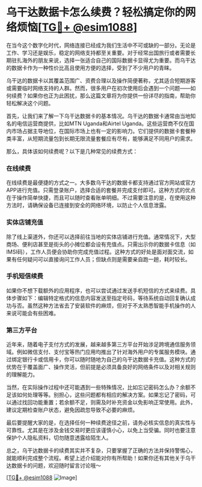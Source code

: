 # 乌干达数据卡怎么续费？轻松搞定你的网络烦恼[[TG💪+ @esim1088](https://t.me/s/esim1088)]

在当今这个数字化时代，网络连接已经成为我们生活中不可或缺的一部分。无论是工作、学习还是娱乐，稳定的网络支持都至关重要。对于经常出国旅行或者需要长期驻扎海外的朋友来说，选择一张适合自己的国际数据卡显得尤为重要。而乌干达的数据卡作为一种性价比高且使用方便的选择，受到了不少用户的青睐。

乌干达的数据卡以其覆盖范围广、资费合理以及操作简便著称，尤其适合短期游客或需要临时网络支持的人群。然而，很多用户在初次使用后会遇到一个问题——如何续费？如果你也正为此困扰，那么这篇文章将为你提供一份详尽的指南，帮助你轻松解决这个问题。

首先，让我们来了解一下乌干达数据卡的基本情况。乌干达的数据卡通常由当地知名的电信运营商提供，比如MTN Uganda和Airtel Uganda。这些运营商不仅在国内市场占据主导地位，在国际市场上也有一定的影响力。它们提供的数据卡套餐种类丰富，从短期流量包到长期无限流量套餐应有尽有，能够满足不同用户的需求。

那么，具体该如何续费呢？以下是几种常见的续费方式：

### 在线续费

在线续费是最便捷的方式之一。大多数乌干达的数据卡都支持通过官方网站或官方APP进行充值。只需登录账户，选择合适的套餐并完成支付即可。这种方式的优点在于操作简单快捷，而且可以随时查看账单明细。不过需要注意的是，在使用这种方法时，请确保设备已连接到安全的网络环境，以防止个人信息泄露。

### 实体店铺充值

除了线上渠道外，你还可以选择前往当地的实体店铺进行充值。通常情况下，大型商场、便利店甚至是街头的小摊位都会设有充值点。只需出示你的数据卡信息（如IMSI码），工作人员便会协助你完成充值过程。这种方式的好处是面对面交流，如果有任何疑问可以直接询问工作人员；但缺点则是需要亲自跑一趟，耗时较长。

### 手机短信续费

如果你不想下载额外的应用程序，也可以尝试通过发送手机短信的方式来续费。具体步骤如下：编辑特定格式的信息内容发送至指定号码，等待系统自动回复确认成功与否。虽然这种方法省去了安装软件的麻烦，但对于不太熟悉智能手机操作的人来说可能会有些困难。

### 第三方平台

近年来，随着电子支付方式的发展，越来越多第三方平台开始涉足跨境通信服务领域。例如微信支付、支付宝等热门应用均推出了针对海外用户的专属服务模块。通过绑定银行卡或信用卡，你可以随时随地为自己的乌干达数据卡充值。这种方式的优势在于覆盖面广、操作灵活，但前提是必须具备良好的网络条件以及对相关规则的理解能力。

当然，在实际操作过程中还可能遇到一些特殊情况，比如忘记密码怎么办？余额不足该如何处理等等。别担心，这些问题都有相应的解决方案。如果忘记了密码，可以通过找回功能重置；若余额不足，则需及时补充资金以免影响正常使用。此外，建议定期检查账户状态，避免因疏忽导致不必要的麻烦。

最后要提醒大家的是，在选择任何一种续费途径之前，请务必核实信息的真实性与可靠性。尤其是在涉及金钱交易时更应该谨慎小心，以免上当受骗。同时也要注意保护个人隐私资料，切勿随意透露给陌生人。

总之，乌干达数据卡的续费其实并不复杂，只要掌握了正确的方法并保持警惕心，就能顺利完成整个流程。希望上述介绍能对你有所帮助！如果你还有其他关于乌干达数据卡的问题，欢迎随时留言讨论哦～

[[TG💪+ @esim1088](https://t.me/s/esim1088) ![Image](https://i.postimg.cc/4NQfJmqS/Snipaste-2025-05-13-00-14-12.png)]